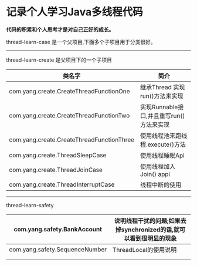#      记录个人学习Java多线程代码



**代码的积累和个人思考才是对自己正好的成长。**



thread-learn-case 是一个父项目,下面多个子项目用于分类很好。

------



thread-learn-create 是父项目下的一个子项目



| 类名字                                    | 简介                                     |
| ----------------------------------------- | ---------------------------------------- |
| com.yang.create.CreateThreadFunctionOne   | 继承Thread 实现run()方法来实现           |
| com.yang.create.CreateThreadFunctionTwo   | 实现Runnable接口,并且重写run()方法来实现 |
| com.yang.create.CreateThreadFunctionThree | 使用线程池来跑线程.execute()方法         |
| com.yang.create.ThreadSleepCase           | 使用线程睡眠Api                          |
| com.yang.create.ThreadJoinCase            | 使用线程加入Join() appi                  |
| com.yang.create.ThreadInterruptCase       | 线程中断的使用                           |



------

thread-learn-safety

| com.yang.safety.BankAccount    | 说明线程干扰的问题;如果去掉synchronized的话,就可以看到很明显的现象 |
| ------------------------------ | ------------------------------------------------------------ |
| com.yang.safety.SequenceNumber | ThreadLocal的使用说明                                        |
|                                |                                                              |
|                                |                                                              |

